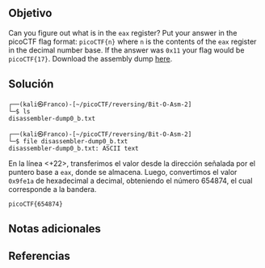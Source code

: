 ## Objetivo
Can you figure out what is in the `eax` register? Put your answer in the picoCTF flag format: `picoCTF{n}` where `n` is the contents of the `eax` register in the decimal number base. If the answer was `0x11` your flag would be `picoCTF{17}`. Download the assembly dump [here](https://artifacts.picoctf.net/c/510/disassembler-dump0_b.txt).
## Solución
```
┌──(kali㉿Franco)-[~/picoCTF/reversing/Bit-O-Asm-2]
└─$ ls
disassembler-dump0_b.txt

┌──(kali㉿Franco)-[~/picoCTF/reversing/Bit-O-Asm-2]
└─$ file disassembler-dump0_b.txt 
disassembler-dump0_b.txt: ASCII text

```

En la línea <+22>, transferimos el valor desde la dirección señalada por el puntero base a `eax`, donde se almacena. Luego, convertimos el valor `0x9fe1a` de hexadecimal a decimal, obteniendo el número 654874, el cual corresponde a la bandera.

```
picoCTF{654874}
```
## Notas adicionales

## Referencias
